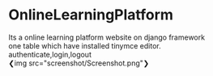 # OnlineLearningPlatform
Its a online learning platform website on django framework<br>
one table which have installed tinymce editor.<br> 
authenticate,login,logout<br>
❮img src="screenshot/Screenshot.png"❯
